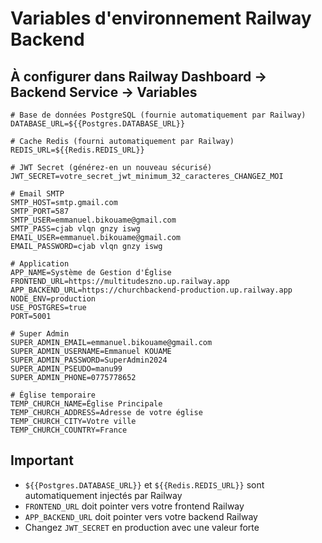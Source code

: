 # Variables d'environnement Railway Backend

## À configurer dans Railway Dashboard → Backend Service → Variables

```
# Base de données PostgreSQL (fournie automatiquement par Railway)
DATABASE_URL=${{Postgres.DATABASE_URL}}

# Cache Redis (fourni automatiquement par Railway)
REDIS_URL=${{Redis.REDIS_URL}}

# JWT Secret (générez-en un nouveau sécurisé)
JWT_SECRET=votre_secret_jwt_minimum_32_caracteres_CHANGEZ_MOI

# Email SMTP
SMTP_HOST=smtp.gmail.com
SMTP_PORT=587
SMTP_USER=emmanuel.bikouame@gmail.com
SMTP_PASS=cjab vlqn gnzy iswg
EMAIL_USER=emmanuel.bikouame@gmail.com
EMAIL_PASSWORD=cjab vlqn gnzy iswg

# Application
APP_NAME=Système de Gestion d'Église
FRONTEND_URL=https://multitudeszno.up.railway.app
APP_BACKEND_URL=https://churchbackend-production.up.railway.app
NODE_ENV=production
USE_POSTGRES=true
PORT=5001

# Super Admin
SUPER_ADMIN_EMAIL=emmanuel.bikouame@gmail.com
SUPER_ADMIN_USERNAME=Emmanuel KOUAME
SUPER_ADMIN_PASSWORD=SuperAdmin2024
SUPER_ADMIN_PSEUDO=manu99
SUPER_ADMIN_PHONE=0775778652

# Église temporaire
TEMP_CHURCH_NAME=Église Principale
TEMP_CHURCH_ADDRESS=Adresse de votre église
TEMP_CHURCH_CITY=Votre ville
TEMP_CHURCH_COUNTRY=France
```

## Important

- `${{Postgres.DATABASE_URL}}` et `${{Redis.REDIS_URL}}` sont automatiquement injectés par Railway
- `FRONTEND_URL` doit pointer vers votre frontend Railway
- `APP_BACKEND_URL` doit pointer vers votre backend Railway
- Changez `JWT_SECRET` en production avec une valeur forte
